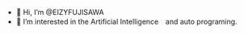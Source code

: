 - 👋 Hi, I’m @EIZYFUJISAWA
- 👀 I’m interested in the Artificial Intelligence　and auto programing.

<!---
EIZYFUJISAWA/EIZYFUJISAWA is a ✨ special ✨ repository because its `README.md` (this file) appears on your GitHub profile.
You can click the Preview link to take a look at your changes.
--->
